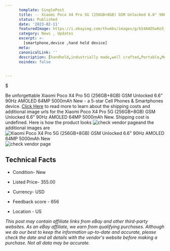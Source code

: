 ```yaml
---
      template: SinglePost
      title: -- Xiaomi Poco X4 Pro 5G (256GB+8GB) GSM Unlocked 6.6" 90Hz AMOLED 64MP 5000mAh New
      status: Published
      date: '2023-02-11'
      featuredImage: https://i.ebayimg.com/thumbs/images/g/bS4AAOSwKo5j5qbi/s-l225.jpg
      category: News , Updates
      excerpt: >-
        [smartphone,device ,hand held device]
      meta:
      canonicalLink: ''
      description: [handheld,industrially made,well crafted,Portable,Mobile,Compact,Convenient,Lightweight,Maneuverable,Man-portable,Miniature,Carriable,Hand-held,Light,Holdable,Transportable,Mobile device,Pocket-sized,On-the-go,Wireless,Cordless,Compact size,Convenient size, smartphone,device ,hand held device]
      noindex: false
      
        
---
```

$

Be unforgettable Xiaomi Poco X4 Pro 5G (256GB+8GB) GSM Unlocked 6.6" 90Hz AMOLED 64MP 5000mAh New - a 5-star Cell Phones & Smartphones device. [Click Here](https://www.ebay.com/itm/334741327152?hash=item4df0234d30%3Ag%3AbS4AAOSwKo5j5qbi&mkevt=1&mkcid=1&mkrid=711-53200-19255-0&campid=%253CePNCampaignId%253E&customid=%253CreferenceId%253E&toolid=10049) to read more to learn about the shipping costs and additional image urls for the Xiaomi Poco X4 Pro 5G (256GB+8GB) GSM Unlocked 6.6" 90Hz AMOLED 64MP 5000mAh New. Shipping cost is undefined. Here is how the product looks ![check vendor page](https://i.ebayimg.com/thumbs/images/g/bS4AAOSwKo5j5qbi/s-l225.jpg)and the additional images are![Xiaomi Poco X4 Pro 5G (256GB+8GB) GSM Unlocked 6.6" 90Hz AMOLED 64MP 5000mAh New](https://i.ebayimg.com/images/g/bS4AAOSwKo5j5qbi/s-l1600.jpg)![check vendor page]()



 ## Technical Facts 



     
      

 - Condition- New 


      

 - Listed Price- 355.00 


      

 - Currency- USD 


      

 - Feedback score - 656 


      

 - Location - US 


      
      

 *_This post may contain affiliate links from eBay and other third-party websites. As an eBay affiliate, we earn from qualifying purchases. Although we do our best to keep the information up-to-date and accurate, please check the date and all details with the vendor's website before making a purchase. Not all data may be accurate._*







